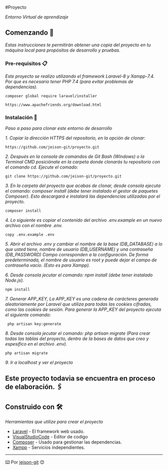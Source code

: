 #Proyecto

_Entorno Virtual de aprendizaje_

## Comenzando 🚀

_Estas instrucciones te permitirán obtener una copia del proyecto en tu máquina local para propósitos de desarrollo y pruebas._

### Pre-requisitos 📋

_Este proyecto se realizo utilizando el framework Laravel-8 y Xampp-7.4. Por que es necesario tener PHP 7.4 (para evitar problemas de dependencias)._

```
composer global require laravel/installer 
```
```
https://www.apachefriends.org/download.html 
```

### Instalación 🔧

_Paso a paso para clonar este entorno de desarrollo_


_1. Copiar la dirección HTTPS del repositorio, en la opción de clonar:_

```
https://github.com/jeison-git/proyecto.git
```

_2. Después en la consola de comandos de Git Bash (Windows) o la Terminal CMD posiciónate en la carpeta donde clonarás tu repositorio con el comando cd. Ejecute el comado:_

```
git clone https://github.com/jeison-git/proyecto.git
```

_3. En la carpeta del proyecto que acabas de clonar, desde consola  ejecuta el comando: composer install (debe tener instalado el gestor de paquetes Composer).
Esto descargará e instalará las dependencias utilizadas por el proyecto._

```
composer install
```

_4. Lo siguiente es copiar el contenido del archivo .env.example en un nuevo archivo con el nombre .env._

```
copy .env.example .env
```

_5. Abrir el archivo .env y cambiar el nombre de la base (DB_DATABASE) a lo que usted tiene, nombre de usuario (DB_USERNAME) y una contraseña (DB_PASSWORD) Campo corresponden a la configuración.
De forma predeterminada, el nombre de usuario es root y puede dejar el campo de contraseña vacío. (Esto es para Xampp)._


_6. Desde consola jecutar el comando:  npm install (debe tener instalado Node.js)._

```
npm install
```

_7. Generar APP_KEY, La APP_KEY es una cadena de carácteres generada aleatoriamente por Laravel que utiliza para todas las cookies cifradas, como las cookies de sesión. Para generar la APP_KEY del proyecto ejecuta el siguiente comando:_

```
 php artisan key:generate
```

_8. Desde consola jecutar el comando: php artisan migrate (Para crear todas las tablas del proyecto, dentro de la bases de datos que creo y espesifico en el archivo .env)._

```
php artisan migrate
```

_9. Ir a localhost y ver el proyecto_


## Este proyecto todavia se encuentra en proceso de elaboración. 🖇️

## Construido con 🛠️

_Herramientas que utilize para crear el proyecto_

* [Laravel](https://laravel.com/docs) - El framework web usado.
* [VisualStudioCode](https://code.visualstudio.com/Download) - Editor de codigo
* [Composer](https://getcomposer.org/download/) - Usado para gestionar las dependencias.
* [Xampp](https://www.apachefriends.org/download.html ) - Servicios independientes.

---
⌨️ Por [jeison-git](https://github.com/jeison-git) 😊
